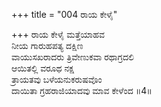 +++
title = "004 ರಾಯ ಕೇಳೈ"

+++
ರಾಯ ಕೇಳೈ ಮತ್ತೆಯಾಹವ  
ನೀಯ ಗಾರುಹಪತ್ಯ ದಕ್ಷಿಣ  
ವಾಯುಸಖರಾದರು ತ್ರಿವೇಣುಕವಾ ರಥಾಗ್ರದಲಿ  
ಆಯಿತಲ್ಲಿ ವರೂಥ ನಕ್ಷ  
ತ್ರಾಯತವು ಬಳೆಯನುಕರುಷವೊಂ  
ದಾಯಿತಾ ಗ್ರಹರಾಜಿಯಾದವು ಮಾವ ಕೇಳೆಂದ      ॥4॥